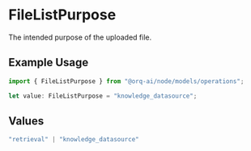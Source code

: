 # FileListPurpose

The intended purpose of the uploaded file.

## Example Usage

```typescript
import { FileListPurpose } from "@orq-ai/node/models/operations";

let value: FileListPurpose = "knowledge_datasource";
```

## Values

```typescript
"retrieval" | "knowledge_datasource"
```
